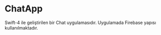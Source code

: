 # ChatApp
Swift-4 ile geliştirilen bir Chat uygulamasıdır. Uygulamada Firebase yapısı kullanılmaktadır.
